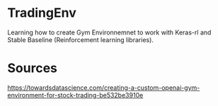 # TradingEnv  
Learning how to create Gym Environnemnet to work with Keras-rl and Stable Baseline (Reinforcement learning libraries).

# Sources
https://towardsdatascience.com/creating-a-custom-openai-gym-environment-for-stock-trading-be532be3910e